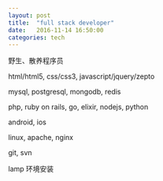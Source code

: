 ```yaml
---
layout: post
title:  "full stack developer"
date:   2016-11-14 16:50:00
categories: tech
---
```

野生、散养程序员

html/html5, css/css3, javascript/jquery/zepto

mysql, postgresql, mongodb, redis

php, ruby on rails, go, elixir, nodejs, python

android, ios

linux, apache, nginx

git, svn

lamp 环境安装
